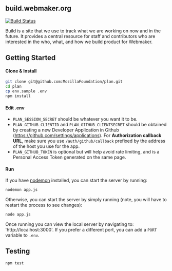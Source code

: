 ## build.webmaker.org

[![Build Status](https://travis-ci.org/MozillaFoundation/plan.svg?branch=master)](https://travis-ci.org/MozillaFoundation/plan)

Build is a site that we use to track what we are working on now and in the future. It provides a central resource for staff and contributors who are interested in the who, what, and how we build product for Webmaker.

## Getting Started

#### Clone & Install
```bash
git clone git@github.com:MozillaFoundation/plan.git
cd plan
cp env.sample .env
npm install
```

#### Edit .env
* `PLAN_SESSION_SECRET` should be whatever you want it to be.
* `PLAN_GITHUB_CLIENTID` and `PLAN_GITHUB_CLIENTSECRET` should be obtained by creating a new Developer Application in Github (https://github.com/settings/applications). For __Authorization callback URL__, make sure you use `/auth/github/callback` prefixed by the address of the host you use for the app.
* `PLAN_GITHUB_TOKEN` is optional but will help avoid rate limiting, and is a Personal Access Token generated on the same page.

#### Run
If you have [nodemon](https://github.com/remy/nodemon) installed, you can start the server by running:

```bash
nodemon app.js
```

Otherwise, you can start the server by simply running (note, you will have to restart the process to see changes):
```bash
node app.js
```

Once running you can view the local server by navigating to: 'http://localhost:3000'. If you prefer a different port, you can add a `PORT` variable to `.env`.

## Testing
```bash
npm test
```
